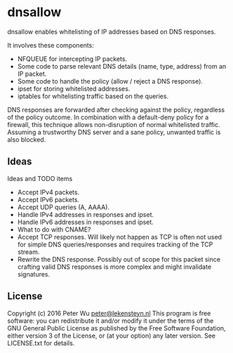 dnsallow
========
dnsallow enables whitelisting of IP addresses based on DNS responses.

It involves these components:

 - NFQUEUE for intercepting IP packets.
 - Some code to parse relevant DNS details (name, type, address) from an IP
   packet.
 - Some code to handle the policy (allow / reject a DNS response).
 - ipset for storing whitelisted addresses.
 - iptables for whitelisting traffic based on the queries.

DNS responses are forwarded after checking against the policy, regardless of the
policy outcome. In combination with a default-deny policy for a firewall, this
technique allows non-disruption of normal whitelisted traffic. Assuming a
trustworthy DNS server and a sane policy, unwanted traffic is also blocked.

Ideas
-----
Ideas and TODO items

 - Accept IPv4 packets.
 - Accept IPv6 packets.
 - Accept UDP queries (A, AAAA).
 - Handle IPv4 addresses in responses and ipset.
 - Handle IPv6 addresses in responses and ipset.
 - What to do with CNAME?
 - Accept TCP responses. Will likely not happen as TCP is often not used for
   simple DNS queries/responses and requires tracking of the TCP stream.
 - Rewrite the DNS response. Possibly out of scope for this packet since
   crafting valid DNS responses is more complex and might invalidate signatures.

License
-------
Copyright (c) 2016 Peter Wu <peter@lekensteyn.nl>
This program is free software: you can redistribute it and/or modify
it under the terms of the GNU General Public License as published by
the Free Software Foundation, either version 3 of the License, or
(at your option) any later version. See LICENSE.txt for details.
